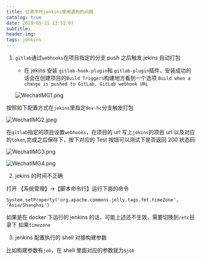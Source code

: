 ```yaml
---
title: 记录平时jenkins使用遇到的问题
catalog: true
date: 2019-05-21 13:51:07
subtitle:
header-img:
tags: jenkins
---
```


1. `gitlab`通过`webhooks`在项目指定的分支 push 之后触发 jekins 自动打包

   - 在 jekins 安装 `gitlab-hook-plugin`和 `gitlab-plugin`插件，安装成功的话会在创建项目的`Build Triggers`构建地方看到一个选项 `Build when a change is pushed to GitLab. GitLab webhook URL`

   ![WechatIMG1.png](https://upload-images.jianshu.io/upload_images/6655013-f765101312bb25b4.png?imageMogr2/auto-orient/strip%7CimageView2/2/w/1240)

按照如下配置方式在`jekins`里指定`dev-hc`分支触发打包

![WechatIMG2.jpeg](https://upload-images.jianshu.io/upload_images/6655013-16a3ba489550681e.jpeg?imageMogr2/auto-orient/strip%7CimageView2/2/w/1240)

在`gitlab`指定的项目设置`webhooks`，在项目的 url 写上`jekins`的项目 url 以及对应的`token`,完成之后保存下，按下对应的 Test 按钮可以测试下是否返回 200 状态码

![WechatIMG3.png](https://upload-images.jianshu.io/upload_images/6655013-82715e7e25e1f667.png?imageMogr2/auto-orient/strip%7CimageView2/2/w/1240)

![WechatIMG4.png](https://upload-images.jianshu.io/upload_images/6655013-4d8f7dcfa20e6b47.png?imageMogr2/auto-orient/strip%7CimageView2/2/w/1240)

2. jekins 的时间不正确

打开 【系统管理】->【脚本命令行】运行下面的命令

```shell
System.setProperty('org.apache.commons.jelly.tags.fmt.timeZone', 'Asia/Shanghai')
```

如果是在 docker 下运行的 jenkins 的话，可能上述还不生效，需要切换到`/etc`目录下
如果`timezone`

3. jenkins 配置执行的 shell 对接构建参数

比如构建参数有`job`，在 shell 里面对应的参数就为`$job`
